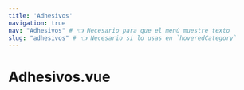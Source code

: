```yaml
---
title: 'Adhesivos'
navigation: true
nav: "Adhesivos" # 👈 Necesario para que el menú muestre texto
slug: "adhesivos" # 👈 Necesario si lo usas en `hoveredCategory`
---
```


# Adhesivos.vue